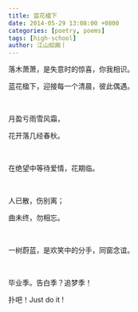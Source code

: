```yaml
---
title: 蓝花楹下
date: 2014-05-29 13:08:00 +0800
categories: [poetry, poems]
tags: [high-school]
author: 江山如画丨
---
```


落木萧萧，是失意时的惊喜，你我相识。

蓝花楹下，迎接每一个清晨，彼此偶遇。 

<br/>

月盈亏雨雪风霜， 

花开落几经春秋。

<br/>

在绝望中等待爱情，花期临。

<br/>

人已散，伤别离；

曲未终，勿相忘。

<br/>

一树蔚蓝，是欢笑中的分手，同窗念谊。 

<br/>

毕业季。告白季？追梦季！

扑吧！Just do it !